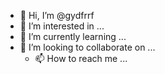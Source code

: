 - 👋 Hi, I’m @gydfrrf
- 👀 I’m interested in ...
- 🌱 I’m currently learning ...
- 💞️ I’m looking to collaborate on ...
    - 📫 How to reach me ...

<!---
gydfrrf/gydfrrf is a ✨ special ✨ repository because its `README.md` (this file) appears on your GitHub profile.
You can click the Preview link to take a look at your changes.
--->

